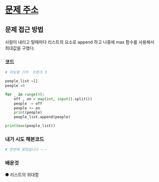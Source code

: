 # [문제 주소](https://www.acmicpc.net/problem/2544)

## 문제 접근 방법

사람이 내리고 탈때마다 리스트의 요소로 append 하고 나중에 max 함수를 사용해서 최대값을 구했다.


### 코드

```python
# 지능형 기차  브론즈 3

people_list =[]
people =0

for _ in range(4):
    off , on = map(int, input().split())
    people -= off
    people += on
    print(people)
    people_list.append(people)

print(max(people_list))
```

### 내가 시도 해본코드 

```python
# 한번에 맞았습니다 ~.~
```

### 배운것

● 리스트의 위대함
